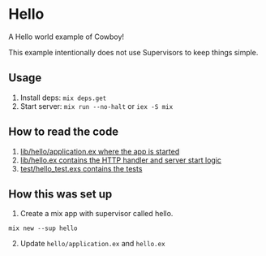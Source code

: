 # Hello

A Hello world example of Cowboy!

This example intentionally does not use Supervisors to keep things simple.

## Usage

1. Install deps: `mix deps.get`
2. Start server: `mix run --no-halt` or `iex -S mix`

## How to read the code

1. [lib/hello/application.ex where the app is started](lib/hello/application.ex)
2. [lib/hello.ex contains the HTTP handler and server start logic](lib/hello.ex)
3. [test/hello_test.exs contains the tests](test/hello_test.exs)

## How this was set up

1. Create a mix app with supervisor called hello.
  ```
  mix new --sup hello
  ```
2. Update `hello/application.ex` and `hello.ex`

